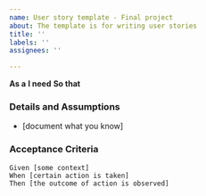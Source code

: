 ```yaml
---
name: User story template - Final project
about: The template is for writing user stories
title: ''
labels: ''
assignees: ''

---
```


**As a**
**I need**
**So that**

 ### Details and Assumptions
 * [document what you know]
   
 ### Acceptance Criteria  
   
 ```gherkin
 Given [some context]
 When [certain action is taken]
 Then [the outcome of action is observed]
 ```
